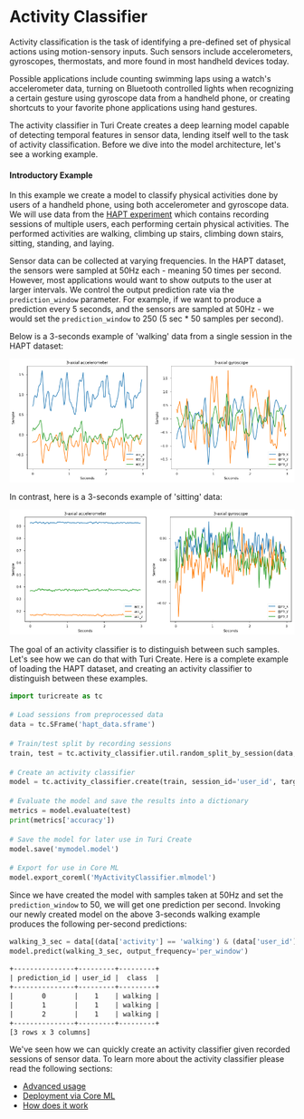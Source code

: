 # Activity Classifier 

Activity classification is the task of identifying a pre-defined set of physical actions using motion-sensory inputs. Such sensors include accelerometers, gyroscopes, thermostats, and more found in most handheld devices today.

Possible applications include counting swimming laps using a watch's accelerometer data, turning on Bluetooth controlled lights when recognizing a certain gesture using gyroscope data from a handheld phone, or creating shortcuts to your favorite phone applications using hand gestures.

The activity classifier in Turi Create creates a deep learning model capable of detecting  temporal features in sensor data, lending itself well to the task of activity classification. Before we dive into the model architecture, let's see a working example.

#### Introductory Example

In this example we create a model to classify physical activities done by users of a handheld phone, using both accelerometer and gyroscope data. We will use data from the [HAPT experiment](http://archive.ics.uci.edu/ml/datasets/Smartphone-Based+Recognition+of+Human+Activities+and+Postural+Transitions) which contains recording sessions of multiple users, each performing certain physical activities. The performed activities are walking, climbing up stairs, climbing down stairs, sitting, standing, and laying.

Sensor data can be collected at varying frequencies. In the HAPT dataset, the sensors were sampled at 50Hz each - meaning 50 times per second. However, most applications would want to show outputs to the user at larger intervals. We control the output prediction rate via the ```prediction_window``` parameter. For example, if we want to produce a prediction every 5 seconds, and the sensors are sampled at 50Hz - we would set the ```prediction_window``` to 250 (5 sec * 50 samples per second).

Below is a 3-seconds example of 'walking' data from a single session in the HAPT dataset:

<img src="images/walking.png"></img>

In contrast, here is a 3-seconds example of 'sitting' data:

<img src="images/sitting.png"></img>

The goal of an activity classifier is to distinguish between such samples. Let's see how we can do that with Turi Create. Here is a complete example of loading the HAPT dataset, and creating an activity classifier to distinguish between these examples. 

```python
import turicreate as tc

# Load sessions from preprocessed data
data = tc.SFrame('hapt_data.sframe')

# Train/test split by recording sessions
train, test = tc.activity_classifier.util.random_split_by_session(data, session_id='user_id', fraction=0.8)

# Create an activity classifier
model = tc.activity_classifier.create(train, session_id='user_id', target='activity', prediction_window=50)

# Evaluate the model and save the results into a dictionary
metrics = model.evaluate(test)
print(metrics['accuracy'])

# Save the model for later use in Turi Create
model.save('mymodel.model')

# Export for use in Core ML
model.export_coreml('MyActivityClassifier.mlmodel')
```

Since we have created the model with samples taken at 50Hz and set the ```prediction_window``` to 50, we will get one prediction per second. Invoking our newly created model on the above 3-seconds walking example produces the following per-second predictions:

```python
walking_3_sec = data[(data['activity'] == 'walking') & (data['user_id'] == 1)][50:200]
model.predict(walking_3_sec, output_frequency='per_window')
```
```no-highlight
+---------------+---------+---------+
| prediction_id | user_id |  class  |
+---------------+---------+---------+
|       0       |    1    | walking |
|       1       |    1    | walking |
|       2       |    1    | walking |
+---------------+---------+---------+
[3 rows x 3 columns]
```

We've seen how we can quickly create an activity classifier given recorded sessions of sensor data. To learn more about the activity classifier please read the following sections:

* [Advanced usage](advanced-usage.md)
* [Deployment via Core ML](export_coreml.md)
* [How does it work](how-it-works.md)